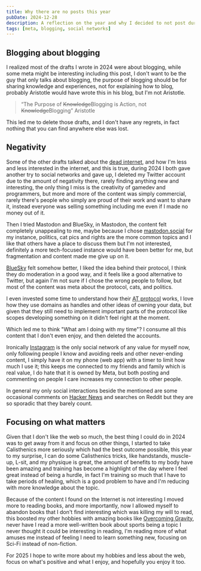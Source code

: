 ```yaml
---
title: Why there are no posts this year
pubDate: 2024-12-28
description: A reflection on the year and why I decided to not post during 2024
tags: [meta, blogging, social networks]
---
```


## Blogging about blogging

I realized most of the drafts I wrote in 2024 were about blogging, while some meta might be interesting including this post, I don't want to be the guy that only talks about blogging, the purpose of blogging should be for sharing knowledge and experiences, not for explaining how to blog, probably Aristotle would have wrote this in his blog, but I'm not Aristotle.

> “The Purpose of ~~Knowledge~~Blogging is Action, not ~~Knowledge~~Blogging” Aristotle

This led me to delete those drafts, and I don't have any regrets, in fact nothing that you can find anywhere else was lost.

## Negativity

Some of the other drafts talked about the [dead internet](https://en.wikipedia.org/wiki/Dead_Internet_theory), and how I'm less and less interested in the internet, and this is true, during 2024 I both gave another try to social networks and gave up, I deleted my Twitter account due to the amount of negativity there, rarely finding anything new and interesting, the only thing I miss is the creativity of gamedev and programmers, but more and more of the content was simply commercial, rarely there's people who simply are proud of their work and want to share it, instead everyone was selling something including me even if I made no money out of it.

Then I tried Mastodon and BlueSky, in Mastodon, the content felt completely unappealing to me, maybe because I chose [mastodon.social](https://mastodon.social/explore) for my instance, politics, cat pics and rights are the more common topics and I like that others have a place to discuss them but I'm not interested, definitely a more tech-focused instance would have been better for me, but fragmentation and content made me give up on it.

[BlueSky](https://bsky.app/) felt somehow better, I liked the idea behind their protocol, I think they do moderation in a good way, and it feels like a good alternative to Twitter, but again I'm not sure if I chose the wrong people to follow, but most of the content was meta about the protocol, cats, and politics.

I even invested some time to understand how their [AT protocol](https://atproto.com/) works, I love how they use domains as handles and other ideas of owning your data, but given that they still need to implement important parts of the protocol like scopes developing something on it didn't feel right at the moment.

Which led me to think "What am I doing with my time"? I consume all this content that I don't even enjoy, and then deleted the accounts.

Ironically [Instagram](https://www.instagram.com/) is the only social network of any value for myself now, only following people I know and avoiding reels and other never-ending content, I simply have it on my phone (web app) with a timer to limit how much I use it; this keeps me connected to my friends and family which is real value, I do hate that it is owned by Meta, but both posting and commenting on people I care increases my connection to other people.

In general my only social interactions beside the mentioned are some occasional comments on [Hacker News](https://news.ycombinator.com/) and searches on Reddit but they are so sporadic that they barely count.

## Focusing on what matters

Given that I don't like the web so much, the best thing I could do in 2024 was to get away from it and focus on other things, I started to take Calisthenics more seriously which had the best outcome possible, this year to my surprise, I can do some Calisthenics tricks, like handstands, muscle-up, L-sit, and my physique is great, the amount of benefits to my body have been amazing and training has become a highlight of the day where I feel great instead of being a hurdle, in fact I'm training so much that I have to take periods of healing, which is a good problem to have and I'm reducing with more knowledge about the topic.

Because of the content I found on the Internet is not interesting I moved more to reading books, and more importantly, now I allowed myself to abandon books that I don't find interesting which was killing my will to read, this boosted my other hobbies with amazing books like [Overcoming Gravity](https://stevenlow.org/overcoming-gravity/), never have I read a more well-written book about sports being a topic I never thought it could be interesting in reading, I'm reading more of what amuses me instead of feeling I need to learn something new, focusing on Sci-Fi instead of non-fiction.

For 2025 I hope to write more about my hobbies and less about the web, focus on what's positive and what I enjoy, and hopefully you enjoy it too.
